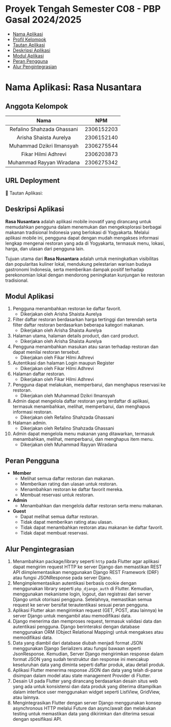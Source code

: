 # Proyek Tengah Semester C08 - PBP Gasal 2024/2025
- [Nama Aplikasi](#nama-aplikasi-rasa-nusantara)
- [Profil Kelompok](#anggota-kelompok)
- [Tautan Aplikasi](#url-deployment)
- [Deskripsi Aplikasi](#deskripsi-aplikasi)
- [Modul Aplikasi](#modul-aplikasi)
- [Peran Pengguna](#peran-pengguna)
- [Alur Pengintegrasian](#alur-pengintegrasian)


# Nama Aplikasi: Rasa Nusantara

## Anggota Kelompok
| Nama | NPM |
| :--------------: | :--------: |
| Refalino Shahzada Ghassani | 2306152203 |
| Arisha Shaista Aurelya | 2306152140 |
| Muhammad Dzikri Ilmansyah | 2306275544 |
| Fikar Hilmi Adhrevi | 2306203873|
| Muhammad Rayyan Wiradana | 2306275342 |

## URL Deployment
🔗 Tautan Aplikasi: 

## Deskripsi Aplikasi
**Rasa Nusantara** adalah aplikasi mobile inovatif yang dirancang untuk memudahkan pengguna dalam menemukan dan mengeksplorasi berbagai makanan tradisional Indonesia yang berlokasi di Yogyakarta. Melalui aplikasi mobile ini, pengguna dapat dengan mudah mengakses informasi lengkap mengenai restoran yang ada di Yogyakarta, termasuk menu, lokasi, harga, dan ulasan dari pengguna lain.

Tujuan utama dari **Rasa Nusantara** adalah untuk meningkatkan visibilitas dan popularitas kuliner lokal, mendukung pelestarian warisan budaya gastronomi Indonesia, serta memberikan dampak positif terhadap perekonomian lokal dengan mendorong peningkatan kunjungan ke restoran tradisional.

## Modul Aplikasi
1. Pengguna menambahkan restoran ke daftar favorit.
    - Dikerjakan oleh Arisha Shaista Aurelya
2. Filter daftar restoran berdasarkan harga tertinggi dan terendah serta filter daftar restoran berdasarkan beberapa kategori makanan.
    - Dikerjakan oleh Arisha Shaista Aurelya
3. Halaman utama, halaman details product, dan card product.
    - Dikerjakan oleh Arisha Shaista Aurelya
4. Pengguna menambahkan masukan atau saran terhadap restoran dan dapat menilai restoran tersebut.
    - Dikerjakan oleh Fikar Hilmi Adhrevi
6. Autentikasi dan halaman Login maupun Register
    - Dikerjakan oleh Fikar Hilmi Adhrevi
7. Halaman daftar restoran.
    - Dikerjakan oleh Fikar Hilmi Adhrevi
8. Pengguna dapat melakukan, memperbarui, dan menghapus reservasi ke restoran.
    - Dikerjakan oleh Muhammad Dzikri Ilmansyah
9. Admin dapat mengelola daftar restoran yang terdaftar di aplikasi, termasuk menambahkan, melihat, memperbarui, dan menghapus informasi restoran.
    - Dikerjakan oleh Refalino Shahzada Ghassani
10. Halaman admin.
    - Dikerjakan oleh Refalino Shahzada Ghassani
11. Admin dapat mengelola menu makanan yang ditawarkan, termasuk menambahkan, melihat, memperbarui, dan menghapus item menu.
    - Dikerjakan oleh Muhammad Rayyan Wiradana

## Peran Pengguna
- **Member**
    - Melihat semua daftar restoran dan makanan.
    - Memberikan rating dan ulasan untuk restoran.
    - Menambahkan restoran ke daftar favorit mereka.
    - Membuat reservasi untuk restoran.
- **Admin**
    - Menambahkan dan mengelola daftar restoran serta menu makanan.
- **Guest**
    - Dapat melihat semua daftar restoran.
    - Tidak dapat memberikan rating atau ulasan.
    - Tidak dapat menambahkan restoran atau makanan ke daftar favorit.
    - Tidak dapat membuat reservasi.

## Alur Pengintegrasian

1. Menambahkan package/library seperti `http` pada Flutter agar aplikasi dapat mengirim request HTTP ke server Django dan memastikan
REST API diimplementasikan menggunakan Django REST Framework (DRF) atau fungsi JSONResponse pada server Djano.
2. Mengimplementasikan autentikasi berbasis cookie dengan menggunakan library seperti `pbp_django_auth` di Flutter. Kemudian, menggunakan
mekanisme login, logout, dan registrasi dari server Django untuk otorisasi pengguna. Setelahnya, memastikan semua request ke server bersifat terautentikasi sesuai
peran pengguna.
3. Aplikasi Flutter akan mengirimkan request (GET, POST, atau lainnya) ke server Django untuk mengambil atau memodifikasi data.
4. Django menerima dan memproses request, termasuk validasi data dan autentikasi pengguna. Django berinteraksi dengan database menggunakan ORM (Object Relational Mapping)
untuk mengakses atau memodifikasi data.
5. Data yang diambil dari database diubah menjadi format JSON menggunakan Django Serializers atau fungsi bawaan seperti JsonResponse.
Kemudian, Server Django mengirimkan response dalam format JSON yang sudah terstruktur dan response ini mencakup keseluruhan data yang diminta seperti
daftar produk, atau detail produk.
6. Aplikasi Flutter menerima response JSON dan data yang telah di-parse disimpan dalam model atau state management Provider di Flutter.
7. Desain UI pada Flutter yang dirancang berdasarkan desain situs web yang ada untuk konsistensi dan data produk yang diterima
ditampilkan dalam interface user menggunakan widget seperti ListView, GridView, atau lainnya.
8. Mengintegrasikan Flutter dengan server Django menggunakan konsep asynchronous HTTP melalui Future dan async/await dan 
melakukan testing untuk memastikan data yang dikirimkan dan diterima sesuai dengan spesifikasi API.

